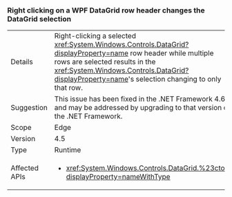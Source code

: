 ### Right clicking on a WPF DataGrid row header changes the DataGrid selection

|   |   |
|---|---|
|Details|Right-clicking a selected <xref:System.Windows.Controls.DataGrid?displayProperty=name> row header while multiple rows are selected results in the <xref:System.Windows.Controls.DataGrid?displayProperty=name>'s selection changing to only that row.|
|Suggestion|This issue has been fixed in the .NET Framework 4.6 and may be addressed by upgrading to that version of the .NET Framework.|
|Scope|Edge|
|Version|4.5|
|Type|Runtime|
|Affected APIs|<ul><li><xref:System.Windows.Controls.DataGrid.%23ctor?displayProperty=nameWithType></li></ul>|
